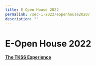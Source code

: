 ```yaml
---
title: E Open House 2022
permalink: /sec-1-2023/eopenhouse2020/
description: ""
---
```

# E-Open House 2022

<b><u>The TKSS Experience</u></b>

